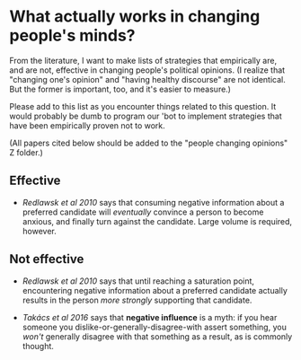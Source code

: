 # What actually works in changing people's minds?

From the literature, I want to make lists of strategies that empirically are, and are not, effective in changing people's political opinions. (I realize that "changing one's opinion" and "having healthy discourse" are not identical. But the former is important, too, and it's easier to measure.)

Please add to this list as you encounter things related to this question. It would probably be dumb to program our 'bot to implement strategies that have been empirically proven not to work.

(All papers cited below should be added to the "people changing opinions" Z folder.)

## Effective

* _Redlawsk et al 2010_ says that consuming negative information about a preferred candidate will _eventually_ convince a person to become anxious, and finally turn against the candidate. Large volume is required, however.

## Not effective

* _Redlawsk et al 2010_ says that until reaching a saturation point, encountering negative information about a preferred candidate actually results in the person _more strongly_ supporting that candidate.

* _Takács et al 2016_ says that **negative influence** is a myth: if you hear someone you dislike-or-generally-disagree-with assert something, you _won't_ generally disagree with that something as a result, as is commonly thought.


